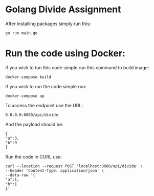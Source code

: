 # Golang Divide Assignment

After installing packages simply run this:

	go run main.go


# Run the code using Docker:

If you wish to tun this code simple run this command to build image:

	docker-compose build


If you wish to run the code simple run:

	docker-compose up

To access the endpoint use the URL:

	0.0.0.0:8080/api/divide

And the payload should be:

	{
	"a":3,
	"b":9
	}

Run the code in CURL use:

	curl --location --request POST 'localhost:8080/api/divide' \
	--header 'Content-Type: application/json' \
	--data-raw '{
	"a":1,
	"b":1
	}'
